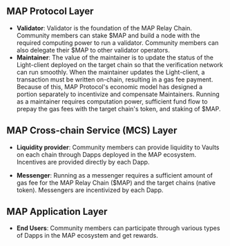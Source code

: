 ## MAP Protocol Layer

- **Validator**: Validator is the foundation of the MAP Relay Chain. Community members can stake $MAP and build a node with the required computing power to run a validator. Community members can also delegate their $MAP to other validator operators.
- **Maintainer**: The value of the maintainer is to update the status of the Light-client deployed on the target chain so that the verification network can run smoothly. When the maintainer updates the Light-client, a transaction must be written on-chain, resulting in a gas fee payment. Because of this, MAP Protocol's economic model has designed a portion separately to incentivize and compensate Maintainers. Running as a maintainer requires computation power, sufficient fund flow to prepay the gas fees with the target chain's token, and staking of $MAP.

## MAP Cross-chain Service (MCS) Layer

- **Liquidity provider**: Community members can provide liquidity to Vaults on each chain through Dapps deployed in the MAP ecosystem. Incentives are provided directly by each Dapp.

- **Messenger**: Running as a messenger requires a sufficient amount of gas fee for the MAP Relay Chain ($MAP) and the target chains (native token). Messengers are incentivized by each Dapp.

## MAP Application Layer

- **End Users**: Community members can participate through various types of Dapps in the MAP ecosystem and get rewards.
